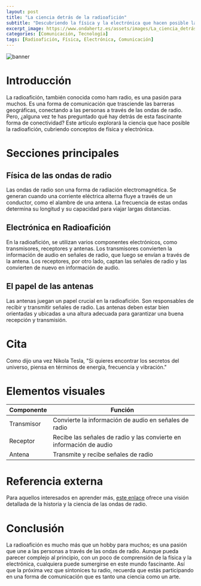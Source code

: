 ```yaml
---
layout: post
title: "La ciencia detrás de la radioafición"
subtitle: "Descubriendo la física y la electrónica que hacen posible la comunicación por radio"
excerpt_image: https://www.ondahertz.es/assets/images/La_ciencia_detrás_de_la_radioafición.png
categories: [Comunicación, Tecnología]
tags: [Radioafición, Física, Electrónica, Comunicación]
---
```


![banner](https://www.ondahertz.es/assets/images/La_ciencia_detrás_de_la_radioafición.png "Infografía que ilustra los principios de la física y la electrónica en la radioafición, mostrando componentes clave como antenas, transmisores y receptores, junto con diagramas de ondas de radio y conexiones. Ideal para entusiastas de la comunicación por radio.")

# Introducción

La radioafición, también conocida como ham radio, es una pasión para muchos. Es una forma de comunicación que trasciende las barreras geográficas, conectando a las personas a través de las ondas de radio. Pero, ¿alguna vez te has preguntado qué hay detrás de esta fascinante forma de conectividad? Este artículo explorará la ciencia que hace posible la radioafición, cubriendo conceptos de física y electrónica.

# Secciones principales

## Física de las ondas de radio

Las ondas de radio son una forma de radiación electromagnética. Se generan cuando una corriente eléctrica alterna fluye a través de un conductor, como el alambre de una antena. La frecuencia de estas ondas determina su longitud y su capacidad para viajar largas distancias. 

## Electrónica en Radioafición

En la radioafición, se utilizan varios componentes electrónicos, como transmisores, receptores y antenas. Los transmisores convierten la información de audio en señales de radio, que luego se envían a través de la antena. Los receptores, por otro lado, captan las señales de radio y las convierten de nuevo en información de audio.

## El papel de las antenas

Las antenas juegan un papel crucial en la radioafición. Son responsables de recibir y transmitir señales de radio. Las antenas deben estar bien orientadas y ubicadas a una altura adecuada para garantizar una buena recepción y transmisión.

# Cita

Como dijo una vez Nikola Tesla, "Si quieres encontrar los secretos del universo, piensa en términos de energía, frecuencia y vibración."

# Elementos visuales

| Componente | Función |
| --- | --- |
| Transmisor | Convierte la información de audio en señales de radio |
| Receptor | Recibe las señales de radio y las convierte en información de audio |
| Antena | Transmite y recibe señales de radio |

# Referencia externa

Para aquellos interesados en aprender más, [este enlace](https://www.nobelprize.org/educational/physics/radio-waves/history.html) ofrece una visión detallada de la historia y la ciencia de las ondas de radio.

# Conclusión

La radioafición es mucho más que un hobby para muchos; es una pasión que une a las personas a través de las ondas de radio. Aunque pueda parecer complejo al principio, con un poco de comprensión de la física y la electrónica, cualquiera puede sumergirse en este mundo fascinante. Así que la próxima vez que sintonices tu radio, recuerda que estás participando en una forma de comunicación que es tanto una ciencia como un arte.